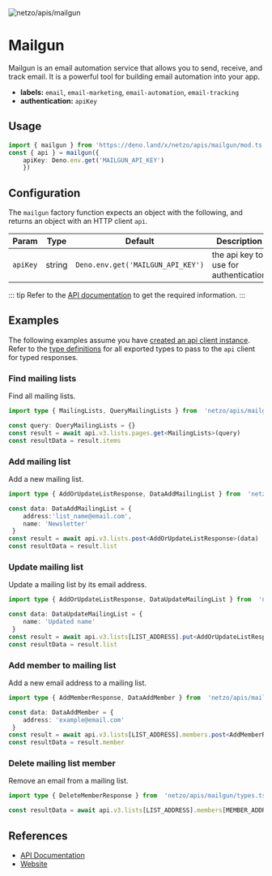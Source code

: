 <img src="https://raw.githubusercontent.com/netzo/netzo/main/assets/apis/mailgun.svg" alt="netzo/apis/mailgun" class="mb-5 w-75px">

# Mailgun

Mailgun is an email automation service that allows you to send, receive, and track email. It is a powerful tool for building email automation into your app.

- **labels:** `email`, `email-marketing`, `email-automation`, `email-tracking`
- **authentication:** `apiKey`

## Usage

```ts
import { mailgun } from 'https://deno.land/x/netzo/apis/mailgun/mod.ts'
const { api } = mailgun({ 
    apiKey: Deno.env.get('MAILGUN_API_KEY') 
    })
```

## Configuration

The `mailgun` factory function expects an object with the following, and returns an object with an HTTP client `api`.

| Param                 | Type   | Default                                        | Description                                |
|-----------------------|--------|------------------------------------------------|--------------------------------------------|
| `apiKey` | string | `Deno.env.get('MAILGUN_API_KEY')` | the api key to use for authentication | 

::: tip Refer to the [API documentation](https://documentation.mailgun.com/en/latest/api_reference.html) to get the required information.
:::

## Examples

The following examples assume you have [created an api client instance](#usage). Refer to the [type definitions](https://deno.land/x/netzo/apis/mailgun/types.ts) for all exported types to pass to the `api` client for typed responses.

### Find mailing lists

Find all mailing lists.

```ts
import type { MailingLists, QueryMailingLists } from  'netzo/apis/mailgun/types.ts'

const query: QueryMailingLists = {}
const result = await api.v3.lists.pages.get<MailingLists>(query)
const resultData = result.items
```

### Add mailing list

Add a new mailing list.

```ts
import type { AddOrUpdateListResponse, DataAddMailingList } from  'netzo/apis/mailgun/types.ts'

const data: DataAddMailingList = { 
    address:'list_name@email.com', 
    name: 'Newsletter'
 }
const result = await api.v3.lists.post<AddOrUpdateListResponse>(data)
const resultData = result.list
```

### Update mailing list

Update a mailing list by its email address.

```ts
import type { AddOrUpdateListResponse, DataUpdateMailingList } from  'netzo/apis/mailgun/types.ts'

const data: DataUpdateMailingList = { 
    name: 'Updated name'
 }
const result = await api.v3.lists[LIST_ADDRESS].put<AddOrUpdateListResponse>(data)
const resultData = result.list
```

### Add member to mailing list

Add a new email address to a mailing list.

```ts
import type { AddMemberResponse, DataAddMember } from  'netzo/apis/mailgun/types.ts'

const data: DataAddMember = { 
    address: 'example@email.com'
 }
const result = await api.v3.lists[LIST_ADDRESS].members.post<AddMemberResponse>(data)
const resultData = result.member
```

### Delete mailing list member

Remove an email from a mailing list.

```ts
import type { DeleteMemberResponse } from  'netzo/apis/mailgun/types.ts'

const resultData = await api.v3.lists[LIST_ADDRESS].members[MEMBER_ADDRESS].delete<DeleteMemberResponse>()
```

## References

- [API Documentation](https://documentation.mailgun.com/en/latest/api_reference.html)
- [Website](https://www.mailgun.com/)
